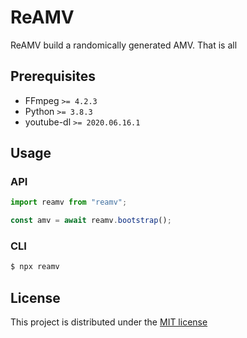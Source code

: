 # ReAMV

ReAMV build a randomically generated AMV. That is all

## Prerequisites

- FFmpeg `>= 4.2.3`
- Python `>= 3.8.3`
- youtube-dl `>= 2020.06.16.1`

## Usage

### API

```javascript
import reamv from "reamv";

const amv = await reamv.bootstrap();
```

### CLI

```sh
$ npx reamv
```

## License

This project is distributed under the [MIT license](LICENSE)
